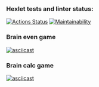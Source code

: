 ### Hexlet tests and linter status:
[![Actions Status](https://github.com/PurePurplePumpkin/python-project-49/actions/workflows/hexlet-check.yml/badge.svg)](https://github.com/PurePurplePumpkin/python-project-49/actions)
[![Maintainability](https://api.codeclimate.com/v1/badges/c6380c7b6368a4dcdb22/maintainability)](https://codeclimate.com/github/PurePurplePumpkin/python-project-49/maintainability)


### Brain even game
[![asciicast](https://asciinema.org/a/FDvvmNYtbUexETpVdVxUCwD9h.svg)](https://asciinema.org/a/FDvvmNYtbUexETpVdVxUCwD9h)


### Brain calc game
[![asciicast](https://asciinema.org/a/f2m1dpvhXTpaTCWbsF6EbbJqg.svg)](https://asciinema.org/a/f2m1dpvhXTpaTCWbsF6EbbJqg)
